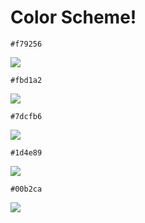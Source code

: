# Color Scheme!

`#f79256`

![](https://dummyimage.com/200x200/f79156/fff.jpg)

`#fbd1a2`

![](https://dummyimage.com/200x200/fbd2a2/fff.jpg)

`#7dcfb6`

![](https://dummyimage.com/200x200/7dcfb6/fff.jpg)

`#1d4e89`

![](https://dummyimage.com/200x200/1d4e89/fff.jpg)

`#00b2ca`

![](https://dummyimage.com/200x200/00b2ca/fff.jpg)